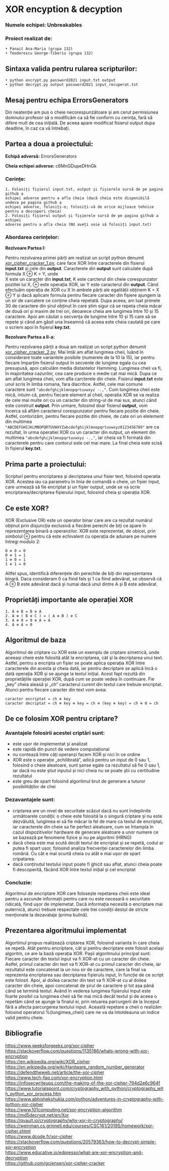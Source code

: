 # XOR encyption & decyption


<!-- Scripts for encryption and decryption with XOR that take as a parameter from the command line a key and a file and perform encryption/decryption using the given key.

Example of valid inputs:

• python encrypt.py password2021 input.txt output

• python decrypt.py output password2021 input_recuperat.txt

Note that the input.txt file is always a text file and the output file is a binary file.
-->
### Numele echipei: **Unbreakables**

### Proiect realizat de: 

    • Panait Ana-Maria (grupa 132)
    • Teodorescu George-Tiberiu (grupa 132)
## Sintaxa valida pentru rularea scripturilor:

    • python encrypt.py password2021 input.txt output
    • python decrypt.py output password2021 input_recuperat.txt

## Mesaj pentru echipa ErrorsGenerators
Din neatenție am pus o cheie necorespunzătoare și am cerut permisiunea domnului profesor să o 
modificăm ca să fie conform cu cerința, fară să difere mult de cea inițială.
De aceea apare modificat fisierul output dupa deadline, în caz ca vă întrebați.

## Partea a doua a proiectului:
**Echipă adversă:** ErrorsGenerators

**Cheia echipei adverse:** c6MnGDupeDHnGk 

### Cerințe:
    
    1. Folosiți fișierul input.txt, output și fișierele sursă de pe pagina github a 
    echipei adverse pentru a afla cheia (dacă cheia este disponibilă undeva pe pagina github a
    echipei adverse, folosiți-o; folosiți-vă de orice mijloace tehnice pentru a descoperi cheia)
    2. Folosiți fișierul output și fișierele sursă de pe pagina github a echipei
    adverse pentru a afla cheia (NU aveți voie să folosiți input.txt)

### Abordarea cerințelor:
 
**Rezlvoare Partea I:**

Pentru rezolvarea primei părți am realizat un script python denumit [xor_cipher_cracker_1.py](./xor_cipher_cracker_1.py), care face XOR între 
caracterele din fisierul **input.txt** și cele din **output**. Caracterele din **output** sunt calculate după formula X ⊕ K = Y, unde  
X este un caracter din **input.txt**, K este carcterul din cheie corespunzator pozitiei lui X, ⊕ este operația XOR, iar
Y este caracterul din **output**. Când efectuăm operația de XOR cu X în ambele părți ale egalității obținem K = X ⊕ Y și
dacă aplicam formula pentru fiecare caracter din fișiere ajungem la un sir de carcatere ce conține cheia repetată.
Dupa aceea, am luat primele 30 de caractere din șirul obținut în care știm sigur că se 
repeta cheia măcar de două ori și maxim de trei ori, deoarece cheia are lungimea între 10 și 15 caractere. 
Apoi am căutat o secvența de lungime între 10 și 15 care să se repete și când am găsit 
una înseamnă că aceea este cheia cautată pe care o scriem apoi în fișierul **key.txt**.

**Rezolvare Partea a II-a:**

Pentru rezolvarea părții a doua am realizat un script python denumit [xor_cipher_cracker_2.py](./xor_cipher_cracker_2.py).
Mai întâi am aflat lungimea cheii, luând în considerare toate variantele posibile (numerele de la 10 la 15), 
iar pentru fiecare împarțim fisierul output în secvente de lungime egala cu cea presupusă, apoi 
calculăm media distantelor Hamming. Lungimea cheii va fi, în majoritatea cazurilor, cea care produce o medie cat mai mică.
Dupa ce am aflat lungimea cheii, vom afla carcterele din cheie. Fisierul **input.txt** 
este unul scris în limba romana, fara diacritice. Astfel, cele mai comune caractere sunt `"abcdefghijklmnopqrtuvwxyz -.,"`. 
Cum lungimea cheii este mică, intuim că, pentru fiecare element al cheii, operatia XOR se va realiza de cele mai multe 
ori cu un caracter din string-ul de mai sus, atunci când este construit **output**. Prin urmare, folosind doar fisierul 
**output**, vom încerca să aflăm caracterul corespunzator pentru fiecare pozitie din cheie. Astfel, contorizăm, 
pentru fiecare pozitie din chieie, de cate ori un elelement din multimea  
`"ABCDEFGHIJKLMNOPQRTUVWXYZabcdefghijklmnopqrtuvwxyz0123456789"` are ca rezultat, în urma operatiei XOR cu un caracter 
din output, un element din multimea `"abcdefghijklmnopqrtuvwxyz -.,"`, iar cheia va fi formată din caracterele pentru 
care contorul este cel mai mare. La final cheia este scisă în fișierul **key.txt**.

## Prima parte a proiectului:

Scripturi pentru encriptarea și decriptarea unui fisier text, folosind operatia XOR. Acestea iau ca 
parametru în linia de comandă o cheie, un fișier input, care urmează să fie encriptat 
și un fișier output, unde se va scrie encriptarea/decriptarea fișierului input, folosind cheia 
și operația XOR.


## Ce este XOR?
XOR (Exclusive OR) este un operator binar care are ca rezultat numărul obținut prin 
disjuncția exclusivă a fiecărei perechi de biți ce apare în reprezentarea binară a operanzilor.
XOR este reprezentat, de obicei, prin simbolul ⊕ pentru că este echivalent cu operația de adunare 
pe numere întregi modulo 2: 

    0 ⊕ 0 = 0
    0 ⊕ 1 = 1
    1 ⊕ 0 = 1
    1 ⊕ 1 = 0

Altfel spus, identifică diferențele din perechile de biți din reprezentarea binară. Daca consideram 0 ca fiind fals și 1 ca fiind adevărat, se observă că A ⊕ B este adevărat dacă și numai dacă unul 
dintre A și B este adevărat.
		
## Proprietăți importante ale operației XOR
    1. A ⊕ B = B ⊕ A
    2. A ⊕ ( B ⊕ C ) = ( A ⊕ B ) ⊕ C
    3. A ⊕ 0 = 0 ⊕ A = A
    4. A ⊕ A = 0

## Algoritmul de baza
Algoritmul de criptare cu XOR este un exemplu de criptare simetrică, unde aceeași cheie este folosită 
atât la encriptarea, cât și la decriptarea unui text. Astfel, pentru a encripta un fișier se poate aplica 
operația XOR între caracterele din acesta și cheia dată, iar pentru decriptare se aplică încă o dată 
operația XOR și se ajunge la textul inițial. Acest fapt rezultă din proprietățiile
operației XOR, după cum se poate vedea în continuare. Fie „key” cheia aleasă și „ch” caracterul curent din textul care trebuie encriptat. 
Atunci pentru fiecare caracter din text vom avea:
    
    caracter encriptat = ch ⊕ key
    caracter decriptat = ch ⊕ key ⊕ key = ch ⊕ (key ⊕ key) = ch ⊕ 0 = ch

## De ce folosim XOR pentru criptare?

### Avantajele folosirii acestei criptări sunt:
- este ușor de implementat și analizat
- este rapidă din punct de vedere computațional
- nu contează între câți operanzi facem XOR și nici în ce ordine
- XOR este o operație „echilibrată”, adică pentru un input de 0 sau 1, folosind o cheie aleatoare,
  sunt șanse egale ca rezultatul să fie 0 sau 1, iar dacă nu este știut inputul și nici cheia 
  nu se poate știi cu certitudine rezultatul
- este greu de spart folosind algoritmul brut de generare a tuturor posibilităților de chei
  
### Dezavantajele sunt:
- criptarea are un nivel de securitate scăzut dacă nu sunt îndeplinite următoarele condiții: o cheie este folosită la o singură criptare 
  și nu este dezvăluită, lungimea ei să fie măcar la fel de mare ca textul de encriptat, iar caracterele din cheie sa fie perfect aleatoare, 
  cum se întampla în cazul dispozitivelor hardware de generare aleatoare a unor numere ce se bazează pe fenomene fizice
  și nu pe algoritmi (HRNG)
- dacă cheia este mai scută decât textul de encriptat și se repetă, codul ar putea fi spart ușor, folosind analiza 
  frecvenței caracterelor din limba română. Cu cât e mai scurtă cheia cu atât e mai ușor de spart cripatarea.
- dacă conținutul textului input poate fi ghicit sau aflat, atunci cheia poate fi descoperită, făcând 
XOR între textul inițial și cel encriptat
  
### Concluzie: 

Algoritmul de encriptare XOR care folosește repetarea cheii este ideal pentru a ascunde informații 
pentru care nu este necesară o securitate ridicată, fiind ușor de implemetat. Dacă informația necesită o
encriptare mai puternică, atunci trebuie respectate cele trei condiții destul de stricte menționate la dezavataje
(prima bulină).

## Prezentarea algoritmului implementat

Algortimul propus realizează criptarea XOR, folosind varianta în care cheia se repetă. Atât pentru encriptare, 
cât și pentru decriptare este folosit același algoritm, ce are la bază operația XOR. Pașii algoritmului principal sunt:
Fiecare caracter din textul input va fi XOR-at cu un caracter din cheie. Astfel, primul caracter din text 
va fi XOR-at cu primul caracter din cheie, iar rezultatul este concatenat la un nou sir de caractere, 
care la final va reprezenta encriptarea sau decriptarea fișierulu input, în funcție de ce script este folosit.
Apoi, al doilea caracter din text va fi XOR-at cu al doilea caracter din cheie, apoi concatenat de șirul de caractere
și tot așa până când se termină textul. Având în vederea lungimea fișierului input este foarte posibil ca
lungimea cheii să fie mai mică decât textul și de aceea o repetăm când se ajunge la finalul ei, prin 
reluarea parcurgerii de la început fără a afecta parcurgerea textului input. Această repetare a cheii
o realizăm folosind operatorul %(lungimea_cheii) care ne va da întotdeauna un indice valid pentru cheie.



## Bibliografie

https://www.geeksforgeeks.org/xor-cipher \
https://stackoverflow.com/questions/1135186/whats-wrong-with-xor-encryption \
https://en.wikipedia.org/wiki/XOR_cipher \
https://en.wikipedia.org/wiki/Hardware_random_number_generator \
https://defendtheweb.net/article/the-xor-cipher \
https://www.tech-faq.com/xor-encryption.html \
https://infosecwriteups.com/the-making-of-the-xor-cipher-794d2e6c964f \
https://www.tutorialspoint.com/cryptography_with_python/cryptography_with_python_xor_process.htm \
https://www.abhishekshukla.com/python/adventures-in-cryptography-with-python-xor-cipher \
https://www.101computing.net/xor-encryption-algorithm \
https://md5decrypt.net/en/Xor \
https://qvault.io/cryptography/why-xor-in-cryptography/ \
https://weinman.cs.grinnell.edu/courses/CSC161/2019S/homework/xor-cipher.shtml \
https://www.dcode.fr/xor-cipher \
https://stackoverflow.com/questions/20579363/how-to-decrypt-simple-xor-encryption \
https://www.educative.io/edpresso/what-are-xor-encryption-and-decryption \
https://github.com/gcjensen/xor-cipher-cracker